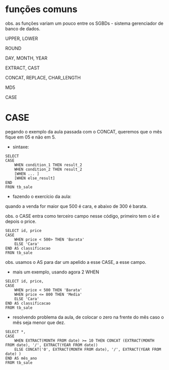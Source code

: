 # funções comuns
obs. as funções variam um pouco entre os SGBDs - sistema gerenciador de banco de dados.

UPPER, LOWER

ROUND

DAY, MONTH, YEAR

EXTRACT, CAST

CONCAT, REPLACE, CHAR_LENGTH

MD5

CASE



# CASE
pegando o exemplo da aula passada com o CONCAT, queremos que o mês fique em 05 e não em 5.

- sintaxe:
```
SELECT
CASE
    WHEN condition_1 THEN result_2
    WHEN condition_2 THEN result_2
    [WHEN ... ]    
    [WHEN else_result]
END
FRON tb_sale
```

- fazendo o exercício da aula:

quando a venda for maior que 500 é cara, e abaixo de 300 é barata.

obs. o CASE entra como terceiro campo nesse código, primeiro tem o id e depois o price.
```
SELECT id, price
CASE
    WHEN price < 500> THEN 'Barata'  
    ELSE 'Cara'
END AS classificacao
FRON tb_sale
```
obs. usamos o AS para dar um apelido a esse CASE, a esse campo.

- mais um exemplo, usando agora 2 WHEN
```
SELECT id, price, 
CASE
	WHEN price < 500 THEN 'Barata'
	WHEN price <= 800 THEN 'Media'
	ELSE 'Cara'
END AS classificacao
FROM tb_sale
```

- resolvendo problema da aula, de colocar o zero na frente do mês caso o mês seja menor que dez.
```
SELECT *, 
CASE
	WHEN EXTRACT(MONTH FROM date) >= 10 THEN CONCAT (EXTRACT(MONTH FROM date), '/', EXTRACT(YEAR FROM date))
	ELSE CONCAT('0', EXTRACT(MONTH FROM date), '/', EXTRACT(YEAR FROM date) ) 
END AS mês_ano
FROM tb_sale
```


